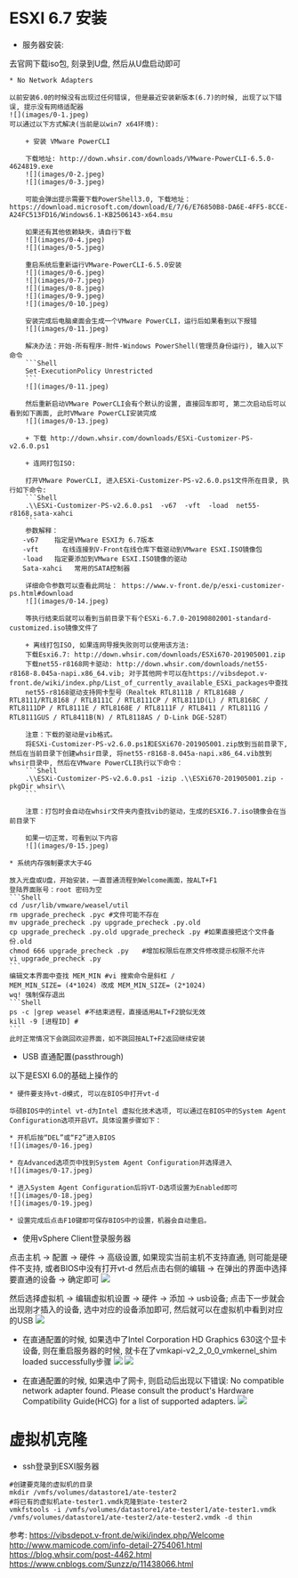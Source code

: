 # ESXI 6.7 安装

- 服务器安装:

去官网下载iso包, 刻录到U盘, 然后从U盘启动即可

    * No Network Adapters

    以前安装6.0的时候没有出现过任何错误, 但是最近安装新版本(6.7)的时候, 出现了以下错误, 提示没有网络适配器
    ![](images/0-1.jpeg)
    可以通过以下方式解决(当前是以win7 x64环境):

        + 安装 VMware PowerCLI

        下载地址: http://down.whsir.com/downloads/VMware-PowerCLI-6.5.0-4624819.exe
        ![](images/0-2.jpeg)
        ![](images/0-3.jpeg)

        可能会弹出提示需要下载PowerShell3.0, 下载地址：https://download.microsoft.com/download/E/7/6/E76850B8-DA6E-4FF5-8CCE-A24FC513FD16/Windows6.1-KB2506143-x64.msu

        如果还有其他依赖缺失，请自行下载
        ![](images/0-4.jpeg)
        ![](images/0-5.jpeg)

        重启系统后重新运行VMware-PowerCLI-6.5.0安装
        ![](images/0-6.jpeg)
        ![](images/0-7.jpeg)
        ![](images/0-8.jpeg)
        ![](images/0-9.jpeg)
        ![](images/0-10.jpeg)

        安装完成后电脑桌面会生成一个VMware PowerCLI，运行后如果看到以下报错
        ![](images/0-11.jpeg)

        解决办法：开始-所有程序-附件-Windows PowerShell(管理员身份运行), 输入以下命令
        ```Shell
        Set-ExecutionPolicy Unrestricted
        ```
        ![](images/0-11.jpeg)

        然后重新启动VMware PowerCLI会有个默认的设置, 直接回车即可, 第二次启动后可以看到如下画面, 此时VMware PowerCLI安装完成
        ![](images/0-13.jpeg)

        + 下载 http://down.whsir.com/downloads/ESXi-Customizer-PS-v2.6.0.ps1

        + 连网打包ISO:

        打开VMware PowerCLI, 进入ESXi-Customizer-PS-v2.6.0.ps1文件所在目录, 执行如下命令:
        ```Shell
        .\\ESXi-Customizer-PS-v2.6.0.ps1  -v67  -vft  -load  net55-r8168,sata-xahci
        ```
        参数解释：
    　　-v67    指定是VMware ESXI为 6.7版本
    　　-vft      在线连接到V-Front在线仓库下载驱动到VMware ESXI.ISO镜像包
    　　-load   指定要添加到VMware ESXI.ISO镜像的驱动
    　　Sata-xahci   常用的SATA控制器
    
        详细命令参数可以查看此网址： https://www.v-front.de/p/esxi-customizer-ps.html#download
        ![](images/0-14.jpeg)

        等执行结束后就可以看到当前目录下有个ESXi-6.7.0-20190802001-standard-customized.iso镜像文件了

        + 离线打包ISO, 如果连网导报失败则可以使用该方法:
        下载Esxi6.7: http://down.whsir.com/downloads/ESXi670-201905001.zip
        下载net55-r8168网卡驱动: http://down.whsir.com/downloads/net55-r8168-8.045a-napi.x86_64.vib; 对于其他网卡可以在https://vibsdepot.v-front.de/wiki/index.php/List_of_currently_available_ESXi_packages中查找
        net55-r8168驱动支持网卡型号（Realtek RTL8111B / RTL8168B / RTL8111/RTL8168 / RTL8111C / RTL8111CP / RTL8111D(L) / RTL8168C / RTL8111DP / RTL8111E / RTL8168E / RTL8111F / RTL8411 / RTL8111G / RTL8111GUS / RTL8411B(N) / RTL8118AS / D-Link DGE-528T）
        
        注意：下载的驱动是vib格式。
        将ESXi-Customizer-PS-v2.6.0.ps1和ESXi670-201905001.zip放到当前目录下, 然后在当前目录下创建whsir目录, 将net55-r8168-8.045a-napi.x86_64.vib放到whsir目录中, 然后在VMware PowerCLI执行以下命令：
        ```Shell
        .\\ESXi-Customizer-PS-v2.6.0.ps1 -izip .\\ESXi670-201905001.zip -pkgDir whsir\\
        ```

        注意：打包时会自动在whsir文件夹内查找vib的驱动，生成的ESXI6.7.iso镜像会在当前目录下

        如果一切正常，可看到以下内容
        ![](images/0-15.jpeg)

    * 系统内存强制要求大于4G

    放入光盘或U盘，开始安装，一直普通流程到Welcome画面，按ALT+F1
    登陆界面账号：root 密码为空
    ```Shell
    cd /usr/lib/vmware/weasel/util
    rm upgrade_precheck .pyc #文件可能不存在
    mv upgrade_precheck .py upgrade_precheck .py.old
    cp upgrade_precheck .py.old upgrade_precheck .py #如果直接把这个文件备份.old
    chmod 666 upgrade_precheck .py　　#增加权限后在原文件修改提示权限不允许
    vi upgrade_precheck .py
    ```
    编辑文本界面中查找 MEM_MIN #vi 搜索命令是斜杠 /
    MEM_MIN_SIZE= (4*1024) 改成 MEM_MIN_SIZE= (2*1024)
    wq! 强制保存退出
    ```Shell
    ps -c |grep weasel #不结束进程，直接适用ALT+F2貌似无效
    kill -9 [进程ID] #
    ```
    此时正常情况下会跳回欢迎界面，如不跳回按ALT+F2返回继续安装

- USB 直通配置(passthrough)

以下是ESXI 6.0的基础上操作的

    * 硬件要支持vt-d模式, 可以在BIOS中打开vt-d

    华硕BIOS中的intel vt-d为Intel 虚拟化技术选项, 可以通过在BIOS中的System Agent Configuration选项开启VT。具体设置步骤如下：

    * 开机后按“DEL”或“F2”进入BIOS
    ![](images/0-16.jpeg)
    
    * 在Advanced选项页中找到System Agent Configuration并选择进入
    ![](images/0-17.jpeg)
    
    * 进入System Agent Configuration后将VT-D选项设置为Enabled即可
    ![](images/0-18.jpeg)
    ![](images/0-19.jpeg)

    * 设置完成后点击F10键即可保存BIOS中的设置，机器会自动重启。
    
- 使用vSphere Client登录服务器

点击主机 -> 配置 -> 硬件 -> 高级设置, 如果现实当前主机不支持直通, 则可能是硬件不支持, 或者BIOS中没有打开vt-d
然后点击右侧的编辑 -> 在弹出的界面中选择要直通的设备 -> 确定即可
![](images/0-20.jpeg)

然后选择虚拟机 -> 编辑虚拟机设置 -> 硬件 -> 添加 -> usb设备; 点击下一步就会出现刚才插入的设备, 选中对应的设备添加即可, 然后就可以在虚拟机中看到对应的USB
![](images/0-21.jpeg)

- 在直通配置的时候, 如果选中了Intel Corporation HD Graphics 630这个显卡设备, 则在重启服务器的时候, 就卡在了vmkapi-v2_2_0_0_vmkernel_shim loaded successfully步骤
![](images/0-22.jpeg)
![](images/0-23.jpeg)

- 在直通配置的时候, 如果选中了网卡, 则启动后出现以下错误: No compatible network adapter found. Please consult the product's Hardware Compatibility Guide(HCG) for a list of supported adapters.
![](images/0-24.jpeg)

# 虚拟机克隆

- ssh登录到ESXI服务器

```Shell
#创建要克隆的虚拟机的目录
mkdir /vmfs/volumes/datastore1/ate-tester2
#将已有的虚拟机ate-tester1.vmdk克隆到ate-tester2
vmkfstools -i /vmfs/volumes/datastore1/ate-tester1/ate-tester1.vmdk /vmfs/volumes/datastore1/ate-tester2/ate-tester2.vmdk -d thin
```

参考:
https://vibsdepot.v-front.de/wiki/index.php/Welcome
http://www.mamicode.com/info-detail-2754061.html
https://blog.whsir.com/post-4462.html
https://www.cnblogs.com/Sunzz/p/11438066.html
